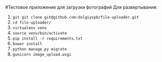 #Тестовое приложение для загрузки фотографий
Для развертывания:
1. `git git clone git@github.com:dolgiyspb/file-uploader.git`
2. `cd file-uploader/`
2. `virtualenv venv`
3. `source venv/bin/activate`
4. `pip install -r requirements.txt`
4. `bower install`
4. `python manage.py migrate`
4. `gunicorn image_upload.wsgi`

